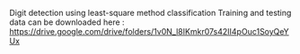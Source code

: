 Digit detection using least-square method classification
Training and testing data can be downloaded here :
https://drive.google.com/drive/folders/1v0N_l8IKmkr07s42II4pOuc1SoyQeYUx
